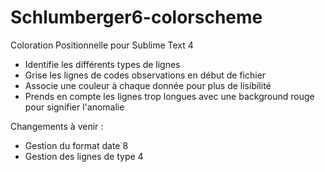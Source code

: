 # Schlumberger6-colorscheme
Coloration Positionnelle pour Sublime Text 4

- Identifie les différents types de lignes
- Grise les lignes de codes observations en début de fichier
- Associe une couleur à chaque donnée pour plus de lisibilité 
- Prends en compte les lignes trop longues avec une background rouge pour signifier l'anomalie
 

Changements à venir : 
- Gestion du format date 8
- Gestion des lignes de type 4 
